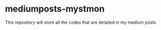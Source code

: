 # mediumposts-mystmon
This repository will store all the codes that are detailed in my medium posts
